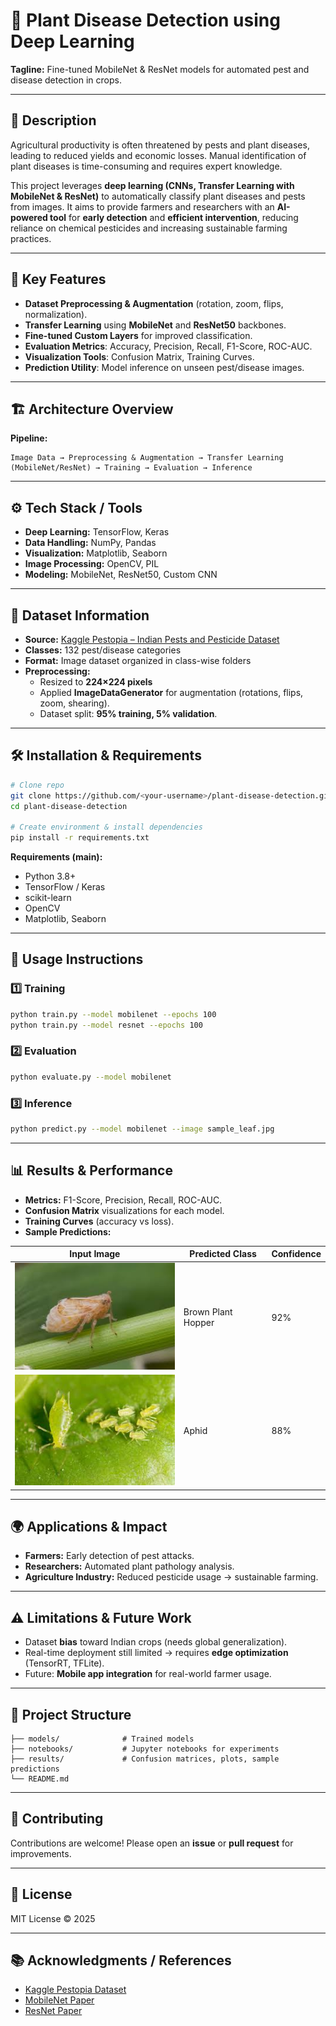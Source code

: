 # 🌱 Plant Disease Detection using Deep Learning

**Tagline:** Fine-tuned MobileNet & ResNet models for automated pest and disease detection in crops.

---

## 📌 Description

Agricultural productivity is often threatened by pests and plant diseases, leading to reduced yields and economic losses. Manual identification of plant diseases is time-consuming and requires expert knowledge.  

This project leverages **deep learning (CNNs, Transfer Learning with MobileNet & ResNet)** to automatically classify plant diseases and pests from images. It aims to provide farmers and researchers with an **AI-powered tool** for **early detection** and **efficient intervention**, reducing reliance on chemical pesticides and increasing sustainable farming practices.

---

## 🔑 Key Features

- **Dataset Preprocessing & Augmentation** (rotation, zoom, flips, normalization).  
- **Transfer Learning** using **MobileNet** and **ResNet50** backbones.  
- **Fine-tuned Custom Layers** for improved classification.  
- **Evaluation Metrics**: Accuracy, Precision, Recall, F1-Score, ROC-AUC.  
- **Visualization Tools**: Confusion Matrix, Training Curves.  
- **Prediction Utility**: Model inference on unseen pest/disease images.  

---

## 🏗 Architecture Overview

**Pipeline:**  
```
Image Data → Preprocessing & Augmentation → Transfer Learning (MobileNet/ResNet) → Training → Evaluation → Inference
```

---

## ⚙️ Tech Stack / Tools

- **Deep Learning:** TensorFlow, Keras  
- **Data Handling:** NumPy, Pandas  
- **Visualization:** Matplotlib, Seaborn  
- **Image Processing:** OpenCV, PIL  
- **Modeling:** MobileNet, ResNet50, Custom CNN  

---

## 📂 Dataset Information

- **Source:** [Kaggle Pestopia – Indian Pests and Pesticide Dataset](https://www.kaggle.com/datasets/shruthisindhura/pestopia)  
- **Classes:** 132 pest/disease categories  
- **Format:** Image dataset organized in class-wise folders  
- **Preprocessing:**  
  - Resized to **224×224 pixels**  
  - Applied **ImageDataGenerator** for augmentation (rotations, flips, zoom, shearing).  
  - Dataset split: **95% training, 5% validation**.  

---

## 🛠 Installation & Requirements

```bash
# Clone repo
git clone https://github.com/<your-username>/plant-disease-detection.git
cd plant-disease-detection

# Create environment & install dependencies
pip install -r requirements.txt
```

**Requirements (main):**
- Python 3.8+
- TensorFlow / Keras
- scikit-learn
- OpenCV
- Matplotlib, Seaborn

---

## 🚀 Usage Instructions

### 1️⃣ Training
```bash
python train.py --model mobilenet --epochs 100
python train.py --model resnet --epochs 100
```

### 2️⃣ Evaluation
```bash
python evaluate.py --model mobilenet
```

### 3️⃣ Inference
```bash
python predict.py --model mobilenet --image sample_leaf.jpg
```

---

## 📊 Results & Performance

- **Metrics:** F1-Score, Precision, Recall, ROC-AUC.  
- **Confusion Matrix** visualizations for each model.  
- **Training Curves** (accuracy vs loss).  
- **Sample Predictions:**  

| Input Image | Predicted Class | Confidence |
|-------------|----------------|-------------|
| ![leaf](images.jpeg) | Brown Plant Hopper | 92% |
| ![leaf](Image1.jpeg) | Aphid | 88% |

---

## 🌍 Applications & Impact

- **Farmers:** Early detection of pest attacks.  
- **Researchers:** Automated plant pathology analysis.  
- **Agriculture Industry:** Reduced pesticide usage → sustainable farming.  

---

## ⚠️ Limitations & Future Work

- Dataset **bias** toward Indian crops (needs global generalization).  
- Real-time deployment still limited → requires **edge optimization** (TensorRT, TFLite).  
- Future: **Mobile app integration** for real-world farmer usage.  

---

## 📁 Project Structure

```
├── models/              # Trained models
├── notebooks/           # Jupyter notebooks for experiments
├── results/             # Confusion matrices, plots, sample predictions
└── README.md
```

---

## 🤝 Contributing

Contributions are welcome! Please open an **issue** or **pull request** for improvements.

---

## 📜 License

MIT License © 2025

---

## 📚 Acknowledgments / References

- [Kaggle Pestopia Dataset](https://www.kaggle.com/datasets/shruthisindhura/pestopia)  
- [MobileNet Paper](https://arxiv.org/abs/1704.04861)  
- [ResNet Paper](https://arxiv.org/abs/1512.03385)  
